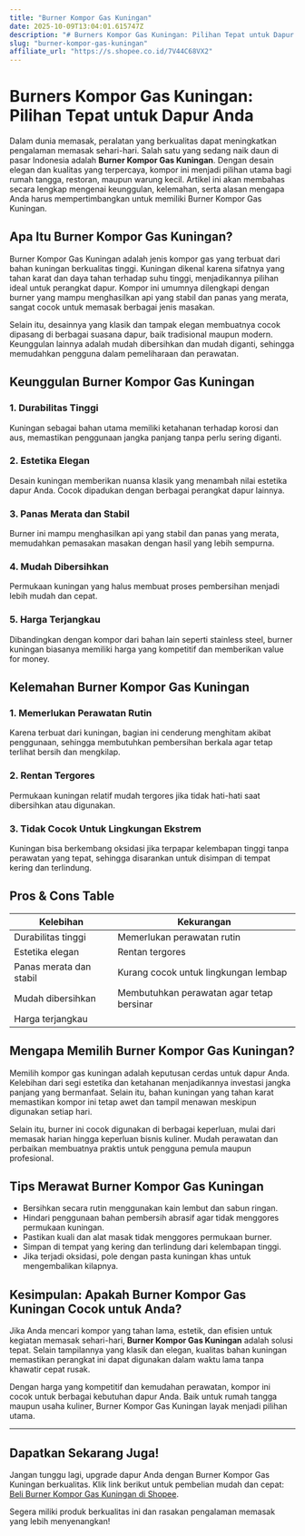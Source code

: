 ```yaml
---
title: "Burner Kompor Gas Kuningan"
date: 2025-10-09T13:04:01.615747Z
description: "# Burners Kompor Gas Kuningan: Pilihan Tepat untuk Dapur Anda..."
slug: "burner-kompor-gas-kuningan"
affiliate_url: "https://s.shopee.co.id/7V44C68VX2"
---
```

# Burners Kompor Gas Kuningan: Pilihan Tepat untuk Dapur Anda

Dalam dunia memasak, peralatan yang berkualitas dapat meningkatkan pengalaman memasak sehari-hari. Salah satu yang sedang naik daun di pasar Indonesia adalah **Burner Kompor Gas Kuningan**. Dengan desain elegan dan kualitas yang terpercaya, kompor ini menjadi pilihan utama bagi rumah tangga, restoran, maupun warung kecil. Artikel ini akan membahas secara lengkap mengenai keunggulan, kelemahan, serta alasan mengapa Anda harus mempertimbangkan untuk memiliki Burner Kompor Gas Kuningan.

## Apa Itu Burner Kompor Gas Kuningan?

Burner Kompor Gas Kuningan adalah jenis kompor gas yang terbuat dari bahan kuningan berkualitas tinggi. Kuningan dikenal karena sifatnya yang tahan karat dan daya tahan terhadap suhu tinggi, menjadikannya pilihan ideal untuk perangkat dapur. Kompor ini umumnya dilengkapi dengan burner yang mampu menghasilkan api yang stabil dan panas yang merata, sangat cocok untuk memasak berbagai jenis masakan.

Selain itu, desainnya yang klasik dan tampak elegan membuatnya cocok dipasang di berbagai suasana dapur, baik tradisional maupun modern. Keunggulan lainnya adalah mudah dibersihkan dan mudah diganti, sehingga memudahkan pengguna dalam pemeliharaan dan perawatan.

## Keunggulan Burner Kompor Gas Kuningan

### 1. Durabilitas Tinggi
Kuningan sebagai bahan utama memiliki ketahanan terhadap korosi dan aus, memastikan penggunaan jangka panjang tanpa perlu sering diganti.

### 2. Estetika Elegan
Desain kuningan memberikan nuansa klasik yang menambah nilai estetika dapur Anda. Cocok dipadukan dengan berbagai perangkat dapur lainnya.

### 3. Panas Merata dan Stabil
Burner ini mampu menghasilkan api yang stabil dan panas yang merata, memudahkan pemasakan masakan dengan hasil yang lebih sempurna.

### 4. Mudah Dibersihkan
Permukaan kuningan yang halus membuat proses pembersihan menjadi lebih mudah dan cepat.

### 5. Harga Terjangkau
Dibandingkan dengan kompor dari bahan lain seperti stainless steel, burner kuningan biasanya memiliki harga yang kompetitif dan memberikan value for money.

## Kelemahan Burner Kompor Gas Kuningan

### 1. Memerlukan Perawatan Rutin
Karena terbuat dari kuningan, bagian ini cenderung menghitam akibat penggunaan, sehingga membutuhkan pembersihan berkala agar tetap terlihat bersih dan mengkilap.

### 2. Rentan Tergores
Permukaan kuningan relatif mudah tergores jika tidak hati-hati saat dibersihkan atau digunakan.

### 3. Tidak Cocok Untuk Lingkungan Ekstrem
Kuningan bisa berkembang oksidasi jika terpapar kelembapan tinggi tanpa perawatan yang tepat, sehingga disarankan untuk disimpan di tempat kering dan terlindung.

## Pros & Cons Table

| Kelebihan                               | Kekurangan                                 |
|-----------------------------------------|--------------------------------------------|
| Durabilitas tinggi                     | Memerlukan perawatan rutin               |
| Estetika elegan                        | Rentan tergores                          |
| Panas merata dan stabil                | Kurang cocok untuk lingkungan lembap    |
| Mudah dibersihkan                      | Membutuhkan perawatan agar tetap bersinar |
| Harga terjangkau                       |                                         |

## Mengapa Memilih Burner Kompor Gas Kuningan?

Memilih kompor gas kuningan adalah keputusan cerdas untuk dapur Anda. Kelebihan dari segi estetika dan ketahanan menjadikannya investasi jangka panjang yang bermanfaat. Selain itu, bahan kuningan yang tahan karat memastikan kompor ini tetap awet dan tampil menawan meskipun digunakan setiap hari.  

Selain itu, burner ini cocok digunakan di berbagai keperluan, mulai dari memasak harian hingga keperluan bisnis kuliner. Mudah perawatan dan perbaikan membuatnya praktis untuk pengguna pemula maupun profesional.

## Tips Merawat Burner Kompor Gas Kuningan

- Bersihkan secara rutin menggunakan kain lembut dan sabun ringan.
- Hindari penggunaan bahan pembersih abrasif agar tidak menggores permukaan kuningan.
- Pastikan kuali dan alat masak tidak menggores permukaan burner.
- Simpan di tempat yang kering dan terlindung dari kelembapan tinggi.
- Jika terjadi oksidasi, pole dengan pasta kuningan khas untuk mengembalikan kilapnya.

## Kesimpulan: Apakah Burner Kompor Gas Kuningan Cocok untuk Anda?

Jika Anda mencari kompor yang tahan lama, estetik, dan efisien untuk kegiatan memasak sehari-hari, **Burner Kompor Gas Kuningan** adalah solusi tepat. Selain tampilannya yang klasik dan elegan, kualitas bahan kuningan memastikan perangkat ini dapat digunakan dalam waktu lama tanpa khawatir cepat rusak.

Dengan harga yang kompetitif dan kemudahan perawatan, kompor ini cocok untuk berbagai kebutuhan dapur Anda. Baik untuk rumah tangga maupun usaha kuliner, Burner Kompor Gas Kuningan layak menjadi pilihan utama.

---

## Dapatkan Sekarang Juga!  

Jangan tunggu lagi, upgrade dapur Anda dengan Burner Kompor Gas Kuningan berkualitas. Klik link berikut untuk pembelian mudah dan cepat: [Beli Burner Kompor Gas Kuningan di Shopee](https://s.shopee.co.id/7V44C68VX2).  

Segera miliki produk berkualitas ini dan rasakan pengalaman memasak yang lebih menyenangkan!